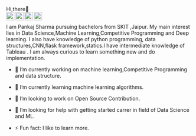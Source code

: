 

Hi,there👋
</br>
<a target="_blank" href="https://www.linkedin.com/in/nikhil-sharma-b0b860176/">
  <img align="left" alt="LinkdeIN" width="22px" src="https://cdn.jsdelivr.net/npm/simple-icons@v3/icons/linkedin.svg" />
</a>
<a target="_blank" href="https://api.whatsapp.com/send?phone=916378274266">
  <img align="left" alt="Whatsapp" width="22px" src="https://cdn.jsdelivr.net/npm/simple-icons@v3/icons/whatsapp.svg" />
</a>
<a target="_blank" href="https://www.instagram.com/pankaj19985/">
  <img align="left" alt="Instagram" width="22px" src="https://cdn.jsdelivr.net/npm/simple-icons@v3/icons/instagram.svg"/>
</a>
<a target="_blank" href="mailto:sharmapankaj1578@gmail.com">
  <img align="left" alt="Gmail" width="22px" src="https://cdn.jsdelivr.net/npm/simple-icons@v3/icons/gmail.svg" />
</a>
</br>

I am Pankaj Sharma pursuing bachelors from SKIT ,Jaipur. My main interest lies in Data Science,Machine Learning,Competitive Programming and Deep learning. I also have knowledge of python programming, data structures,CNN,flask framework,statics.I have intermediate knowledge of Tableau . I am always curious to learn something new and do implementation.


- 🔭 I’m currently working on machine learning,Competitive Programming and data structure. 
- 🌱 I’m currently learning machine learning algorithms.
- 👯 I’m looking to work on Open Source Contribution.
- 🤔 I’m looking for help with getting started carrer in field of Data Science and ML.

- ⚡ Fun fact: I like to learn more.
